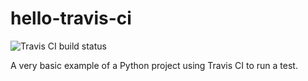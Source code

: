 # hello-travis-ci

![Travis CI build status](https://travis-ci.org/rdhyee/hello-travis-ci.svg?branch=master)

A very basic example of a Python project using Travis CI to run a test.
